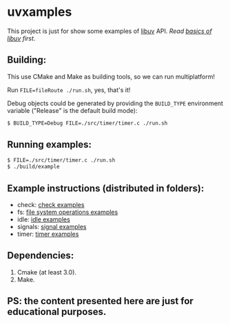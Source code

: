 # uvxamples

This project is just for show some examples of [libuv](http://libuv.org/) API.
_Read [basics of libuv](http://docs.libuv.org/en/v1.x/guide/basics.html#basics-of-libuv) first_.

## Building:

This use CMake and Make as building tools, so we can run multiplatform!

Run `FILE=fileRoute ./run.sh`, yes, that's it!

Debug objects could be generated by providing the `BUILD_TYPE` environment variable
("Release" is the default build mode):

```sh
$ BUILD_TYPE=Debug FILE=./src/timer/timer.c ./run.sh
```

## Running examples:

```sh
$ FILE=./src/timer/timer.c ./run.sh
$ ./build/example
```

## Example instructions (distributed in folders):

* check: [check examples](/src/check)
* fs: [file system operations examples](/src/fs)
* idle: [idle examples](/src/idle)
* signals: [signal examples](/src/signals)
* timer: [timer examples](/src/timer)

## Dependencies:

1. Cmake (at least 3.0).
2. Make.

## PS: the content presented here are just for educational purposes.
